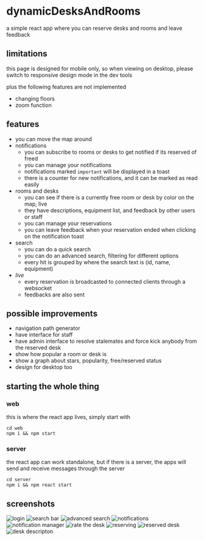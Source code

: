 # dynamicDesksAndRooms
a simple react app where you can reserve desks and rooms and leave feedback

## limitations

this page is designed for mobile only, so when viewing on desktop, please switch to responsive design mode in the dev tools

plus the following features are not implemented
* changing floors
* zoom function

## features

* you can move the map around
* notifications
  * you can subscribe to rooms or desks to get notified if its reserved of freed
  * you can manage your notifications
  * notifications marked `important` will be displayed in a toast
  * there is a counter for new notifications, and it can be marked as read easily
* rooms and desks
  * you can see if there is a currently free room or desk by color on the map, live
  * they have descriptions, equipment list, and feedback by other users or staff
  * you can manage your reservations
  * you can leave feedback when your reservation ended when clicking on the notification toast
* search
  * you can do a quick search
  * you can do an advanced search, filtering for different options
  * every hit is grouped by where the search text is (id, name, equipment)
* _live_
  * every reservation is broadcasted to connected clients through a websocket
  * feedbacks are also sent

## possible improvements

* navigation path generator
* have interface for staff
* have admin interface to resolve stalemates and force kick anybody from the reserved desk
* show how popular a room or desk is 
* show a graph about stars, popularity, free/reserved status
* design for desktop too

## starting the whole thing

### web
 
this is where the react app lives, simply start with
```
cd web
npm i && npm start
```

### server

the react app can work standalone, but if there is a server, the apps will send and receive messages through the server
```
cd server
npm i && npm react start
```

## screenshots

![login](/assets/img/smaller/login.png) 
![search bar](/assets/img/smaller/search_bar.png)
![advanced search](/assets/img/smaller/advanced_search.png)
![notifications](/assets/img/smaller/notifications.png)
![notification manager](/assets/img/smaller/notification_manager.png)
![rate the desk](/assets/img/smaller/rate.png)
![reserving](/assets/img/smaller/reserving.png)
![reserved desk](/assets/img/smaller/reserved_desk.png)
![desk descripton](/assets/img/smaller/desk_description.png)